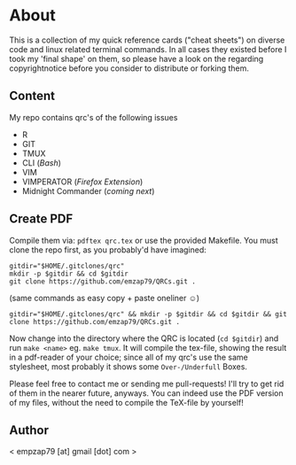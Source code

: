 # About

This is a collection of my quick reference cards ("cheat sheets") on diverse
code and linux related terminal commands. In all cases they existed before I
took my 'final shape' on them, so please have a look on the regarding
copyrightnotice before you consider to distribute or forking them.

## Content

My repo contains qrc's of the following issues

- R
- GIT
- TMUX
- CLI (*Bash*)
- VIM
- VIMPERATOR (*Firefox Extension*)
- Midnight Commander (*coming next*)

## Create PDF

Compile them via: `pdftex qrc.tex` or use the provided Makefile. You must clone
the repo first, as you probably'd have imagined:

    gitdir="$HOME/.gitclones/qrc"
    mkdir -p $gitdir && cd $gitdir
    git clone https://github.com/emzap79/QRCs.git .

(same commands as easy copy + paste oneliner :relaxed:)

    gitdir="$HOME/.gitclones/qrc" && mkdir -p $gitdir && cd $gitdir && git clone https://github.com/emzap79/QRCs.git .

Now change into the directory where the QRC is located (`cd $gitdir`) and run
`make <name>` eg. `make tmux`. It will compile the tex-file, showing the
result in a pdf-reader of your choice; since all of my qrc's use the same
stylesheet, most probably it shows some `Over-/Underfull` Boxes.

Please feel free to contact me or sending me pull-requests! I'll try to get rid
of them in the nearer future, anyways. You can indeed use the PDF version of my
files, without the need to compile the TeX-file by yourself!

## Author

< empzap79 [at] gmail [dot] com >
